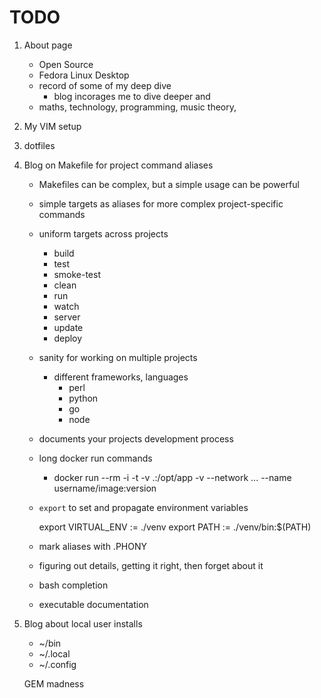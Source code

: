 # TODO

1. About page
    * Open Source
    * Fedora Linux Desktop
    * record of some of my deep dive
        * blog incorages me to dive deeper and 
    * maths, technology, programming, music theory,  

1. My VIM setup

1. dotfiles

1. Blog on Makefile for project command aliases
    * Makefiles can be complex, but a simple usage can be powerful
    * simple targets as aliases for more complex project-specific commands
    * uniform targets across projects
        * build
        * test
        * smoke-test
        * clean
        * run
        * watch
        * server
        * update
        * deploy
    * sanity for working on multiple projects
        * different frameworks, languages
            * perl
            * python
            * go
            * node
    * documents your projects development process
    * long docker run commands
        * docker run --rm -i -t -v .:/opt/app  -v --network ... --name
          username/image:version

    * `export` to set and propagate environment variables

        export VIRTUAL_ENV := ./venv
        export PATH := ./venv/bin:$(PATH)

    * mark aliases with .PHONY
    * figuring out details, getting it right, then forget about it
    * bash completion
    * executable documentation

1. Blog about local user installs

    * ~/bin
    * ~/.local
    * ~/.config

    GEM madness
